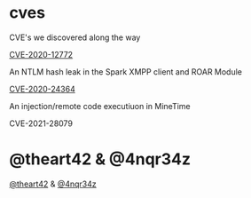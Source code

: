 # cves
CVE's we discovered along the way

[CVE-2020-12772](cve-2020-12772/CVE-2020-12772.md)

  An NTLM hash leak in the Spark XMPP client and ROAR Module

[CVE-2020-24364](cve-2020-24364/CVE-2020-24364.md)

  An injection/remote code executiuon in MineTime
  
CVE-2021-28079

@theart42 & @4nqr34z
=======

[@theart42](https://twitter.com/theart42) & [@4nqr34z](https://twitter.com/4nqr34z)
